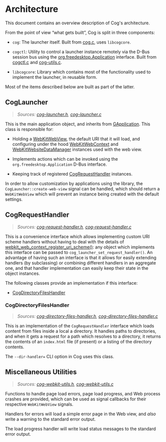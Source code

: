 Architecture
============

This document contains an overview description of Cog's architecture.

From the point of view “what gets built”, Cog is split in three components:

- `cog`: The launcher itself. Built from [cog.c](cog.c), uses
  `libcogcore`.

- `cogctl`: Utility to control a launcher instance remotely via the D-Bus
  session bus using the
  [org.freedesktop.Application](https://specifications.freedesktop.org/desktop-entry-spec/desktop-entry-spec-latest.html#dbus)
  interface. Built from [cogctl.c](cogctl.c) and
  [cog-utils.c](cog-utils.c).

- `libcogcore`: Library which contains most of the functionality used to
  implement the launcher, in reusable form.

Most of the items described below are built as part of the latter.


CogLauncher
-----------

> *Sources: [cog-launcher.h](core/cog-launcher.h), [cog-launcher.c](core/cog-launcher.c)*

This is the main application object, and inherits from
[GApplication](https://developer.gnome.org/gio/stable/GApplication.html).
This class is responsible for:

- Holding a
  [WebKitWebView](https://webkitgtk.org/reference/webkit2gtk/stable/WebKitWebView.html),
  the default URI that it will load, and configuring under the hood
  [WebKitWebContext](https://webkitgtk.org/reference/webkit2gtk/stable/WebKitWebContext.html)
  and
  [WebKitWebsiteDataManager](https://webkitgtk.org/reference/webkit2gtk/stable/WebKitWebsiteDataManager.html)
  instances used with the web view.

- Implements actions which can be invoked using the
  `org.freedesktop.Application` D-Bus interface.

- Keeping track of registered [CogRequestHandler](#cogrequesthandler) instances.

In order to allow customization by applications using the library, the
`CogLauncher::create-web-view` signal can be handled, which should return
a `WebKitWebView` which will prevent an instance being created with the
default settings.


CogRequestHandler
----------------

> _Sources: [cog-request-handler.h](core/cog-request-handler.h),
> [cog-request-handler.c](core/cog-request-handler.c)_

This is a convenience interface which allows implementing custom URI scheme
handlers without having to deal with the details of
[webkit_web_context_register_uri_scheme()](https://webkitgtk.org/reference/webkit2gtk/stable/WebKitWebContext.html#webkit-web-context-register-uri-scheme):
any object which implements this interface can be passed to
`cog_launcher_set_request_handler()`. An advantage of having such an interface
is that it allows for easily extending handlers (by subclassing) or combining
different handlers in an aggregate one, and that handler implementation can
easily keep their state in the object instances.

The following classes provide an implementation if this interface:

- [CogDirectoryFilesHandler](#cogdirectoryfileshandler)


### CogDirectoryFilesHandler

> _Sources: [cog-directory-files-handler.h](core/cog-directory-files-handler.h),
> [cog-directory-files-handler.c](core/cog-directory-files-handler.c)_

This is an implementation of the `CogRequestHandler` interface which loads
content from files inside a local a directory. It handles paths to
directories, and when it gets a request for a path which resolves to a
directory, it returns the contents of an `index.html` file (if present)
or a listing of the directory contents.

The `--dir-handler=` CLI option in Cog uses this class.


Miscellaneous Utilities
-----------------------

> *Sources: [cog-webkit-utils.h](core/cog-webkit-utils.h),
> [cog-webkit-utils.c](core/cog-webkit-utils.c)*

Functions to handle page load errors, page load progress, and Web process
crashes are provided, which can be used as signal callbacks for their
respective `WebKitWebView` signals.

Handlers for errors will load a simple error page in the Web view, and *also*
write a warning to the standard error output.

The load progress handler will write load status messages to the standard
error output.
